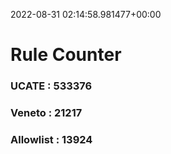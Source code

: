 2022-08-31 02:14:58.981477+00:00
# Rule Counter 
 ### UCATE : 533376

 ### Veneto : 21217

 ### Allowlist : 13924